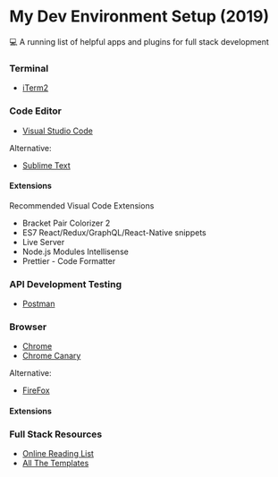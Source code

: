 # My Dev Environment Setup (2019)
💻 A running list of helpful apps and plugins for full stack development

### Terminal
- [iTerm2](https://www.iterm2.com/version3.html)

### Code Editor
- [Visual Studio Code](https://code.visualstudio.com/)

Alternative:
- [Sublime Text](https://www.sublimetext.com/)

#### Extensions
Recommended Visual Code Extensions
- Bracket Pair Colorizer 2
- ES7 React/Redux/GraphQL/React-Native snippets
- Live Server
- Node.js Modules Intellisense
- Prettier - Code Formatter

### API Development Testing
- [Postman](https://www.getpostman.com/)

### Browser
- [Chrome](https://www.google.com/chrome/)
- [Chrome Canary](https://www.google.com/chrome/canary/)

Alternative:
- [FireFox](https://www.mozilla.org/en-US/firefox/new/)

#### Extensions

### Full Stack Resources
- [Online Reading List](reading-list.md)
- [All The Templates](https://github.com/checkthemethod/allthetemplates)

